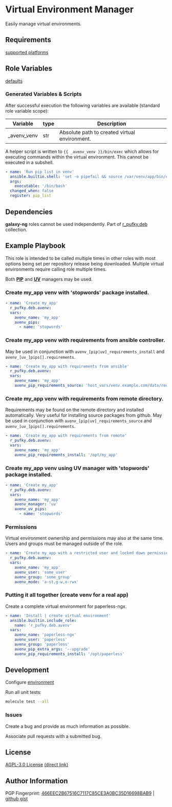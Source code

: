 # Virtual Environment Manager
Easily manage virtual environments.

## Requirements
[supported platforms](https://github.com/r-pufky/ansible_avenv/blob/main/meta/main.yml)

## Role Variables
[defaults](https://github.com/r-pufky/ansible_avenv/tree/main/defaults/main/)

### Generated Variables & Scripts
After successful execution the following variables are available (standard role
variable scope):

 Variable    | type | Description
-------------|------|----------------------------------------------
 _avenv_venv | str  | Absolute path to created virtual environment.


A helper script is written to `{{ _avenv_venv }}/bin/exec` which allows for
executing commands within the virtual environment. This cannot be executed in
a subshell.

```yaml
- name: 'Run pip list in venv'
  ansible.builtin.shell: 'set -o pipefail && source /var/venv/app/bin/exec pip list'
  args:
    executable: '/bin/bash'
  changed_when: false
  register: pip_list
```

## Dependencies
**galaxy-ng** roles cannot be used independently. Part of
[r_pufky.deb](https://github.com/r-pufky/ansible_collection_deb) collection.

## Example Playbook
This role is intended to be called multiple times in other roles with most
options being set per repository release being downloaded. Multiple virtual
environments require calling role multiple times.

Both [**PIP**](https://pip.pypa.io/en/stable/getting-started/) and
[**UV**](https://docs.astral.sh/uv/) managers may be used.

### Create my_app venv with 'stopwords' package installed.
``` yaml
- name: 'Create my_app'
  r_pufky.deb.avenv:
  vars:
    avenv_name: 'my_app'
    avenv_pips:
      - name: 'stopwords'
```

### Create my_app venv with requirements from ansible controller.
May be used in conjunction with `avenv_[pip|uv]_requirements_install` and
`avenv_[uv_]pips[].requirements`.

``` yaml
- name: 'Create my_app with requirements from ansible'
  r_pufky.deb.avenv:
  vars:
    avenv_name: 'my_app'
    avenv_pip_requirements_source: 'host_vars/venv.example.com/data/requirements.txt'
```

### Create my_app venv with requirements from remote directory.
Requirements may be found on the remote directory and installed automatically.
Very useful for installing source packages from github. May be used in
conjunction with `avenv_[pip|uv]_requirements_source` and
`avenv_[uv_]pips[].requirements`.

``` yaml
- name: 'Create my_app with requirements from remote'
  r_pufky.deb.avenv:
  vars:
    avenv_name: 'my_app'
    avenv_pip_requirements_install: '/opt/my_app'
```

### Create my_app venv using UV manager with 'stopwords' package installed.
``` yaml
- name: 'Create my_app'
  r_pufky.deb.avenv:
  vars:
    avenv_name: 'my_app'
    avenv_manager: 'uv'
    avenv_uv_pips:
      - name: 'stopwords'
```

### Permissions
Virtual environment ownership and permissions may also at the same time. Users
and groups must be managed outside of the role.

``` yaml
- name: 'Create my_app with a restricted user and locked down permissions'
  r_pufky.deb.avenv:
  vars:
    avenv_name: 'my_app'
    avenv_user: 'some_user'
    avenv_group: 'some_group'
    avenv_mode: 'a-st,g-w,o-rwx'
```

### Putting it all together (create venv for a real app)
Create a complete virtual environment for paperless-ngx.

```yaml
- name: 'Install | create virtual environment'
  ansible.builtin.include_role:
    name: 'r_pufky.deb.avenv'
  vars:
    avenv_name: 'paperless-ngx'
    avenv_user: 'paperless'
    avenv_group: 'paperless'
    avenv_pip_extra_args: '--upgrade'
    avenv_pip_requirements_install: '/opt/paperless'
```

## Development
Configure [environment](https://github.com/r-pufky/ansible_collection_docs/blob/main/dev/environment/README.md)

Run all unit tests:
``` bash
molecule test --all
```

### Issues
Create a bug and provide as much information as possible.

Associate pull requests with a submitted bug.

## License
[AGPL-3.0 License](https://www.tldrlegal.com/license/gnu-affero-general-public-license-v3-agpl-3-0)
 [(direct link)](https://github.com/r-pufky/ansible_avenv/blob/main/LICENSE)

## Author Information
PGP Fingerprint: [466EEC2B67516C7117C85CE3A0BC35D16698BAB9](https://keys.openpgp.org/vks/v1/by-fingerprint/466EEC2B67516C7117C85CE3A0BC35D16698BAB9)
| [github gist](https://gist.github.com/r-pufky/a8df36977c55b5bb20829267c4c49d22)
